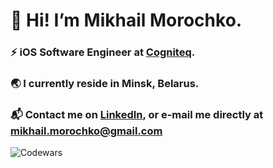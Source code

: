 # 👋 Hi! I’m Mikhail Morochko.
### ⚡️ iOS Software Engineer at [Cogniteq](https://www.cogniteq.com). 
### 🌏 I currently reside in Minsk, Belarus. 
### 📬 Contact me on [LinkedIn](https://www.linkedin.com/in/mishamorochko), or e-mail me directly at mikhail.morochko@gmail.com 
![Codewars](https://www.codewars.com/users/mishamorochko/badges/large?theme=dark)

